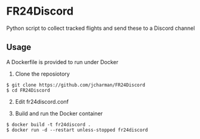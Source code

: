 # FR24Discord

Python script to collect tracked flights and send these to a Discord channel

## Usage

A Dockerfile is provided to run under Docker

1. Clone the reposiotory
```
$ git clone https://github.com/jcharman/FR24Discord
$ cd FR24Discord
```

2. Edit fr24discord.conf

3. Build and run the Docker container
```
$ docker build -t fr24discord .
$ docker run -d --restart unless-stopped fr24discord 
```

